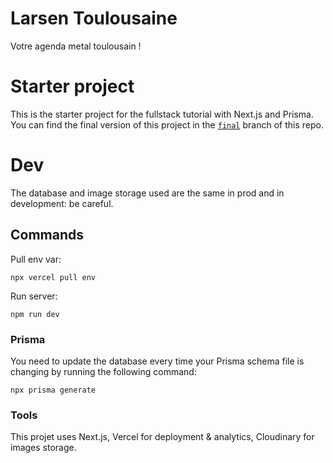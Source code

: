# Larsen Toulousaine

Votre agenda metal toulousain !

# Starter project

This is the starter project for the fullstack tutorial with Next.js and Prisma. You can find the final version of this project in the [`final`](https://github.com/prisma/blogr-nextjs-prisma/tree/final) branch of this repo.

# Dev

The database and image storage used are the same in prod and in development: be careful.

## Commands

Pull env var:

`npx vercel pull env`

Run server:

`npm run dev`

### Prisma

You need to update the database every time your Prisma schema file is changing by running the following command:

`npx prisma generate`

### Tools

This projet uses Next.js, Vercel for deployment & analytics, Cloudinary for images storage.
